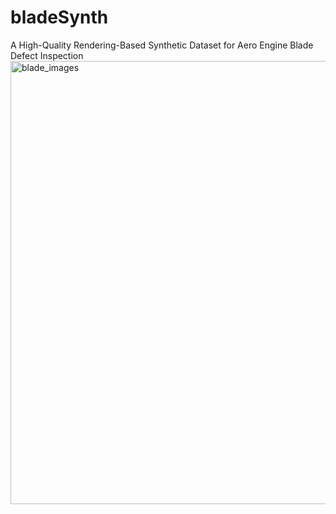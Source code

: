 # bladeSynth
A High-Quality Rendering-Based  Synthetic Dataset for Aero Engine Blade Defect  Inspection
<img width="1497" height="709" alt="blade_images" src="https://github.com/user-attachments/assets/5768390f-50f6-4a56-bd60-0d5c2a9c22b0" />
